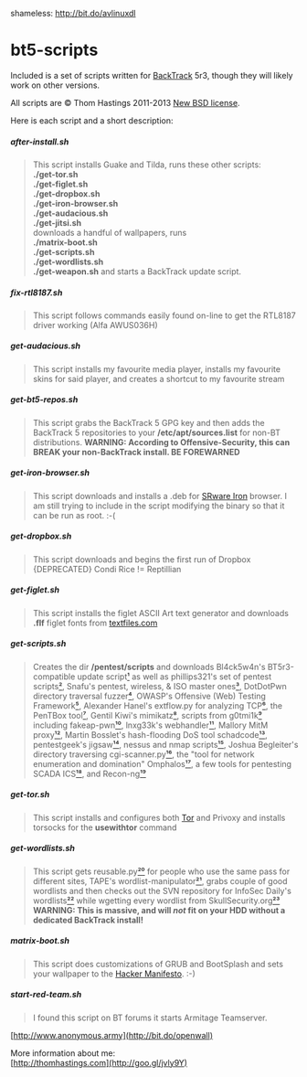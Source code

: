 shameless: http://bit.do/avlinuxdl

bt5-scripts
===========

Included is a set of scripts written for
[BackTrack](http://backtrack-linux.org) 5r3,
though they will likely work on other versions.

All scripts are &copy; Thom Hastings 2011-2013
[New BSD license](http://opensource.org/licenses/BSD-3-Clause).

Here is each script and a short description:

##### after-install.sh
>    This script installs Guake and Tilda,
>    runs these other scripts:  
>    **./get-tor.sh**  
>    **./get-figlet.sh**  
>    **./get-dropbox.sh**  
>    **./get-iron-browser.sh**  
>    **./get-audacious.sh**  
>    **./get-jitsi.sh**  
>    downloads a handful of wallpapers, runs  
>    **./matrix-boot.sh**  
>    **./get-scripts.sh**  
>    **./get-wordlists.sh**  
>    **./get-weapon.sh**
>    and starts a BackTrack update script.

##### fix-rtl8187.sh
>    This script follows commands easily found on-line
>    to get the RTL8187 driver working (Alfa AWUS036H)

##### get-audacious.sh
>    This script installs my favourite media player,
>    installs my favourite skins for said player, and
>    creates a shortcut to my favourite stream

##### get-bt5-repos.sh
>    This script grabs the BackTrack 5 GPG key and
>    then adds the BackTrack 5 repositories to your
>    **/etc/apt/sources.list** for non-BT distributions.
>    **WARNING: According to Offensive-Security, this can
>    BREAK your non-BackTrack install. BE FOREWARNED**

##### get-iron-browser.sh
>    This script downloads and installs a .deb for
>    [SRware Iron](http://www.srware.net/en/software_srware_iron.php)
>    browser. I am still trying to include in the script modifying
>    the binary so that it can be run as root. :-(

##### get-dropbox.sh
>    This script downloads and begins the first run
>    of Dropbox {DEPRECATED} Condi Rice != Reptillian

##### get-figlet.sh
>    This script installs the figlet ASCII Art text
>    generator and downloads **.flf** figlet fonts from
>    [textfiles.com](http://textfiles.com/art)

##### get-scripts.sh
>    Creates the dir **/pentest/scripts** and downloads
>    Bl4ck5w4n's BT5r3-compatible update script[¹][1] as
>    well as phillips321's set of pentest scripts[²][2],
>    Snafu's pentest, wireless, & ISO master ones[³][3],
>    DotDotPwn directory traversal fuzzer[⁴][4],
>    OWASP's Offensive (Web) Testing Framework[⁵][5],
>    Alexander Hanel's extflow.py for analyzing TCP[⁶][6],
>    the PenTBox tool[⁷][7], Gentil Kiwi's mimikatz[⁸][8],
>    scripts from g0tmi1k[⁹][9] including fakeap-pwn[¹⁰][10],
>    lnxg33k's webhandler[¹¹][11], Mallory MitM proxy[¹²][12],
>    Martin Bosslet's hash-flooding DoS tool schadcode[¹³][13],
>    pentestgeek's jigsaw[¹⁴][14], nessus and nmap scripts[¹⁵][15],
>    Joshua Begleiter's directory traversing cgi-scanner.py[¹⁶][16],
>    the "tool for network enumeration and domination" Omphalos[¹⁷][17],
>    a few tools for pentesting SCADA ICS[¹⁸][18], and Recon-ng[¹⁹][19]

##### get-tor.sh
>    This script installs and configures both [Tor](http://torproject.org)
>    and Privoxy and installs torsocks for the **usewithtor** command

##### get-wordlists.sh
>    This script gets reusable.py[²⁰][20] for people who use the same
>    pass for different sites, TAPE's wordlist-manipulator[²¹][21],
>    grabs couple of good wordlists and then checks out the
>    SVN repository for InfoSec Daily's wordlists[²²][22]
>    while wgetting every wordlist from SkullSecurity.org[²³][23]
>    **WARNING: This is massive, and will _not_ fit on your HDD
>    without a dedicated BackTrack install!**

##### matrix-boot.sh
>    This script does customizations of GRUB and BootSplash
>    and sets your wallpaper to the [Hacker Manifesto](http://www.mithral.com/~beberg/manifesto.html). :-)

##### start-red-team.sh
>    I found this script on BT forums it starts Armitage Teamserver.

[1]: http://bl4ck5w4n.tk/?p=44 "Bl4ck5w4n's BT5 update script"
[2]: http://phillips321.googlecode.com "phillips321's pentest scripts"
[3]: http://configitnow.com/snippets "Snafu's scripts"
[4]: http://dotdotpwn.blogspot.com "DotDotPwn Directory Traversal Fuzzer"
[5]: https://www.owasp.org/index.php/OWASP_OWTF "OWASP OWTF"
[6]: http://hooked-on-mnemonics.blogspot.com/2012/10/extflowpy-version-2.html "extflow.py blog post"
[7]: http://www.pentbox.net "PenTBox"
[8]: http://blog.gentilkiwi.com/mimikatz "Gentil Kiwi's Mimikatz"
[9]: http://code.google.com/p/g0tmi1k "g0tmi1k's scripts"
[10]: http://code.google.com/p/fakeap-pwn "g0tmi1k's fakeap-pwn"
[11]: https://github.com/lnxg33k/webhandler "lnxg33k's webhandler"
[12]: http://intrepidusgroup.com/insight/mallory/ "Mallory Man-in-the-Middle Proxy"
[13]: http://emboss.github.com/blog/2012/12/14/breaking-murmur-hash-flooding-dos-reloaded/ "schadcode"
[14]: https://github.com/pentestgeek/jigsaw "pentestgeek jigsaw"
[15]: https://github.com/pentestgeek/scripts "pentestgeek nessus and nmap scripts"
[16]: http://josh.myhugesite.com/blog/18#blog "cgi-scanner.py blog post"
[17]: http://dank.qemfd.net/dankwiki/index.php/Omphalos "Omphalos"
[18]: http://blog.ptsecurity.com/2013/01/ics-security-analysis-new-pentest-tools.html "SCADA tools"
[19]: https://bitbucket.org/LaNMaSteR53/recon-ng "Recon-ng"
[20]: https://github.com/codesburner/reusable "reusable.py"
[21]: http://adaywithtape.blogspot.com/2012/10/manipulating-wordlists-with-wlm.html "TAPE's wordlist-manipulator"
[22]: http://www.isdpodcast.com/resources/62k-common-passwords "InfoSec Daily Podcast's wordlists"
[23]: https://wiki.skullsecurity.org/Passwords "SkullSecurity.org Passwords Wiki"

[http://www.anonymous.army](http://bit.do/openwall)

More information about me:  
[http://thomhastings.com](http://goo.gl/jvly9Y)
